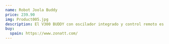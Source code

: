 ```yaml
---
name: Robot Joola Buddy
price: 239.90
img: Product005.jpg
description: El V300 BUDDY con oscilador integrado y control remoto es el avance del JOOLA TT Buddy.
buy:
  spain: https://www.zonatt.com/
---
```


